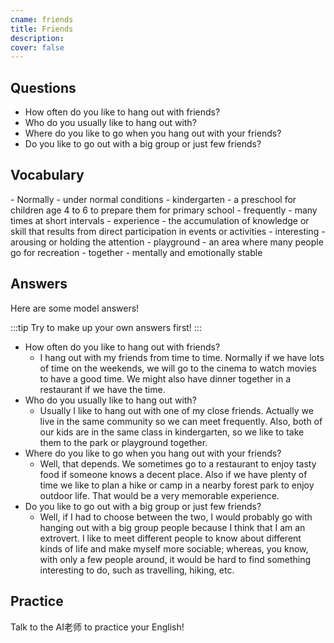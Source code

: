 ```yaml
---
cname: friends
title: Friends
description: 
cover: false
---
```

<banner></banner>

## Questions

- How often do you like to hang out with friends?
- Who do you usually like to hang out with?
- Where do you like to go when you hang out with your friends?
- Do you like to go out with a big group or just few friends?

## Vocabulary

<vocab-list>
- Normally
  - under normal conditions
- kindergarten
  - a preschool for children age 4 to 6 to prepare them for primary school  
- frequently
  - many times at short intervals
- experience
  - the accumulation of knowledge or skill that results from direct participation in events or activities
- interesting
  - arousing or holding the attention  
- playground
  - an area where many people go for recreation  
- together
  - mentally and emotionally stable

<!-- blank -->

</vocab-list>

## Answers
Here are some model answers!

:::tip
Try to make up your own answers first!
:::

- How often do you like to hang out with friends?
  - I hang out with my friends from time to time. Normally if we have lots of time on the weekends, we will go to the cinema to watch movies to have a good time. We might also have dinner together in a restaurant if we have the time.
- Who do you usually like to hang out with?
  - Usually I like to hang out with one of my close friends. Actually we live in the same community so we can meet frequently. Also, both of our kids are in the same class in kindergarten, so we like to take them to the park or playground together.
- Where do you like to go when you hang out with your friends?
  - Well, that depends. We sometimes go to a restaurant to enjoy tasty food if someone knows a decent place. Also if we have plenty of time we like to plan a hike or camp in a nearby forest park to enjoy outdoor life. That would be a very memorable experience.
- Do you like to go out with a big group or just few friends?
  - Well, if I had to choose between the two, I would probably go with hanging out with a big group people because I think that I am an extrovert. I like to meet different people to know about different kinds of life and make myself more sociable; whereas, you know, with only a few people around, it would be hard to find something interesting to do, such as travelling, hiking, etc.

## Practice
Talk to the AI老师 to practice your English!
<qrfooter></qrfooter>
